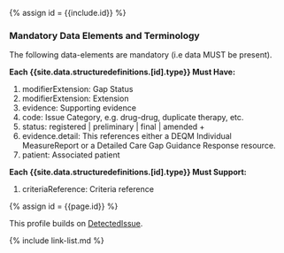 {% assign id = {{include.id}} %}
<!--Begin Generated Intro Tag (DO NOT REMOVE)-->
### Mandatory Data Elements and Terminology
The following data-elements are mandatory (i.e data MUST be present).

**Each {{site.data.structuredefinitions.[id].type}} Must Have:**
1. modifierExtension: Gap Status
2. modifierExtension: Extension
3. evidence: Supporting evidence
4. code: Issue Category, e.g. drug-drug, duplicate therapy, etc.
5. status: registered \| preliminary \| final \| amended +
6. evidence.detail: This references either a DEQM Individual MeasureReport or a Detailed Care Gap Guidance Response resource.
7. patient: Associated patient

**Each {{site.data.structuredefinitions.[id].type}} Must Support:**
1. criteriaReference: Criteria reference

<!--End Generated Intro (DO NOT REMOVE)-->



{% assign id = {{page.id}} %}


This profile builds on [DetectedIssue](https://www.hl7.org/fhir/detectedissue.html).

<!--
Each {{site.data.structuredefinitions.[id].type}} *should* have ([Must Support](guidance.html#must-support)):

1. References to
-->

<!-- ### Examples-->


{% include link-list.md %}
